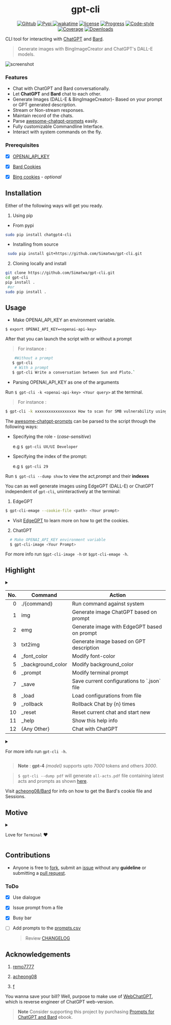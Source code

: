 <h1 align="center">gpt-cli</h1>
<p align="center">
<a href="https://github.com/Simatwa/gpt-cli"><img src="https://img.shields.io/static/v1?logo=Github&label=Github&message=Passing&color=lime" alt="Gihtub"/></a>
<a href="https://pypi.org/project/chatgpt4-cli/"><img src="https://img.shields.io/static/v1?label=Pypi&message=v1.5.9&color=green&logo=pypi" alt="Pypi"/>
<a href="https://wakatime.com/badge/github/Simatwa/gpt-cli"><img src="https://wakatime.com/badge/github/Simatwa/gpt-cli.svg" alt="wakatime"/></a>
<a href="#"><img src="https://img.shields.io/static/v1?label=License&message=MIT&color=green&logo=MIT" alt="license"/></a>
<a href="#"><img src="https://img.shields.io/static/v1?label=Development&message=Beta&color=Orange&logo=progress" alt="Progress"/></a>
<a href="#"><img src="https://img.shields.io/static/v1?label=Code Style&message=Black&color=black&logo=Black" alt="Code-style"/></a>
<a href="#"><img src="https://img.shields.io/static/v1?label=Coverage&message=80%&color=green" alt="Coverage"/></a>
<a href="https://pepy.tech/project/chatgpt4-cli"><img src="https://static.pepy.tech/badge/chatgpt4-cli" alt="Downloads"/></a>
</p>

CLI tool for interacting with [ChatGPT](https://openai.com) and [Bard](https://bard.google.com).
> Generate images with BingImageCreator and ChatGPT's DALL-E models.

![screenshot](https://github.com/Simatwa/gpt-cli/raw/main/assets/Screenshot1.png)

### Features

- Chat with ChatGPT and Bard conversationally.
- Let **ChatGPT** and **Bard** chat to each other.
- Generate Images (DALL-E & BingImageCreator)- Based on your prompt or GPT generated description.
- Stream or Non-stream responses.
- Maintain record of the chats.
- Parse [awesome-chatgpt-prompts](https://github.com/f/awesome-chatgpt-prompts) easily.
- Fully customizable Commandline Interface.
- Interact with system commands on the fly.

### Prerequisites

- [x] [OPENAI_API_KEY](https://platform.openai.com/account/api-keys)

- [x] [Bard Cookies](https://bard.google.com)

- [x] [Bing cookies](https://bing.com) - *optional*

## Installation

Either of the following ways will get you ready.

1. Using pip

- From pypi

```sh
sudo pip install chatgpt4-cli
```

- Installing from source

```sh
 sudo pip install git+https://github.com/Simatwa/gpt-cli.git
 ```

2. Cloning locally and install

```sh
git clone https://github.com/Simatwa/gpt-cli.git
cd gpt-cli
pip install .
 #or
sudo pip install .
```

## Usage 

- Make OPENAI_API_KEY an environment variable.

`$ export OPENAI_API_KEY=<openai-api-key>`

After that you can launch the script with or without a prompt

> For instance :
```sh 
    #Without a prompt
   $ gpt-cli 
    # With a prompt 
   $ gpt-cli Write a conversation between Sun and Pluto.`
```

- Parsing OPENAI_API_KEY as one of the arguments

Run `$ gpt-cli -k <openai-api-key> <Your query>` at the terminal.

> For instance :

```sh
$ gpt-cli -k xxxxxxxxxxxxxxxxxx How to scan for SMB vulnerability using NMAP?
```

The [awesome-chatgpt-prompts](https://github.com/f/awesome-chatgpt-prompts) can be parsed to the script through the following ways:

- Specifying the role - (*case-sensitive*)

    e.g `$ gpt-cli UX/UI Developer`

- Specifying the index of the prompt:

    e.g `$ gpt-cli 29`

Run `$ gpt-cli --dump show` to view the act,prompt and their **indexes**

You can as well generate images using EdgeGPT (DALL-E) or ChatGPT independent of `gpt-cli`, uninteractively at the terminal:

1. EdgeGPT 

```sh
$ gpt-cli-emage --cookie-file <path> <Your prompt>
```  
- Visit [EdgeGPT](https://github.com/acheong08/EdgeGPT#requirements) to learn more on how to get the cookies.

2. ChatGPT 

```sh
  # Make OPENAI_API_KEY environment variable
  $ gpt-cli-image <Your Prompt>
```

For more info run `$gpt-cli-image -h` or `$gpt-cli-emage -h`.

## Highlight
<details>
<summary>
<table>
<thead>
<tr><th style="text-align: right;">  No.</th><th>Command          </th><th>Action                                     </th></tr>
</thead>
<tbody>
<tr><td style="text-align: right;">    0</td><td>./{command}      </td><td>Run command against system                 </td></tr>
<tr><td style="text-align: right;">    1</td><td>img              </td><td>Generate image ChatGPT based on prompt     </td></tr>
<tr><td style="text-align: right;">    2</td><td>emg              </td><td>Generate image with EdgeGPT based on prompt</td></tr>
<tr><td style="text-align: right;">    3</td><td>txt2img          </td><td>Generate image based on GPT description    </td></tr>
<tr><td style="text-align: right;">    4</td><td>_font_color      </td><td>Modify font-color                          </td></tr>
<tr><td style="text-align: right;">    5</td><td>_background_color</td><td>Modify background_color                    </td></tr>
<tr><td style="text-align: right;">    6</td><td>_prompt          </td><td>Modify terminal prompt                     </td></tr>
<tr><td style="text-align: right;">    7</td><td>_save            </td><td>Save current configurations to `.json` file</td></tr>
<tr><td style="text-align: right;">    8</td><td>_load            </td><td>Load configurations from file              </td></tr>
<tr><td style="text-align: right;">    9</td><td>_rollback        </td><td>Rollback Chat by {n} times                 </td></tr>
<tr><td style="text-align: right;">   10</td><td>_reset           </td><td>Reset current chat and start new           </td></tr>
<tr><td style="text-align: right;">   11</td><td>_help            </td><td>Show this help info                        </td></tr>
<tr><td style="text-align: right;">   12</td><td>{Any Other}      </td><td>Chat with ChatGPT                          </td></tr>
</tbody>
</table>
</summary>

1.img : Text-to-Image converter - ChatGPT
 - e.g ```img Toddler cartoon coding in Python```

2.emg : Text-to-Image converter - EdgeGPT
 - e.g ```emg Toddler cartoon coding in Python```

3.txt2img : Generate image based on GPT description
 - e.g ```txt2img Describe phenotype anatomy of ancient dinosaurs```

4._font_color : modifies font-color
 - e.g ```font_color input red```

5._background_color : modifies background_color
 - e.g ```background_color cyan```

6._prompt : Modify CMD prompt
 - e.g ```prompt ┌─[Smartwa@GPT-CLI]─(%H:%M:%S)```

7._load : Load configurations from the json file
 - e.g ```load DAN.json```

8._save : Save the current Chat Configurations
 - e.g ```save DAN.json```

9._rollback : Rollback the Chat by the {n} time(s)
 - e.g ```_rollback 2```

10._reset : Reset current chat and start new
 - e.g ```_reset Chat as if you are a 10 year old child```

11.bard : Specifies to use bard GPT
 - e.g ```bard Explain the composite concept in business```

12.gpt4 : Specifies to use ChatGPT in case `--bard` was made default
 - e.g ```gpt4 How do you make?```

13._help : Show this help info

* Use  `./` (fullstop and forward slash) to interact with **system commands**
 - e.g ```./ifconfig```

 * Use `_botchat` to let the 2 GPTs chat to each other

> **Note** You can further specify the GPT to be used by appending `--gpt4` or `--bard` in the prompt.

* Use *{{f.text-filename}}* to issue prompt contained in the 'text-filename'

</details>

<details>

<summary>

For more info run `gpt-cli -h`.

</summary>

```
╭─────────────────────────────── gpt-cli v1.5.3 ───────────────────────────────╮
│                                                                              │
│             Repo : https://github.com/Simatwa/gpt-cli                        │
│             By   : Smartwa Caleb                                             │
╰──────────────────────────────────────────────────────────────────────────────╯
usage: gpt-cli [-h] [-v] [-m gpt-3.5-turbo|gpt-4|gpt-4-32k] [-t [0.1-1]]
               [-mt [1-7000]] [-tp [0.1-1]] [-f [0.1-2]] [-p [0.1-2]] [-k KEY]
               [-kp path] [-ic [cyan|green|yellow|red]]
               [-oc [cyan|green|yellow|red]] [-bc [blue,magenta,black,reset]]
               [-pc [cyan|green|yellow|red]] [--prompt [SETTINGS ...]]
               [-tm value] [-pr PROXY] [-rc value] [-g 1,4] [-sp [text ...]]
               [-fp path] [-o path] [-pp prefix] [-rp prefix]
               [-dm keys|values|show|{fnm}] [-dl symbol] [-cf path] [-bk KEY]
               [-bkp PATH] [-bcf PATH] [-si TIME] [-spin 1|2]
               [--disable-stream] [--new-record] [--disable-recording]
               [--zero-show] [--bard] [--markdown] [--update] [--sudo]
               [message ...]

Interact with ChatGPT and Bard at the terminal.

positional arguments:
  message               Message to be send.

options:
  -h, --help            show this help message and exit
  -v, --version         show program's version number and exit
  -m gpt-3.5-turbo|gpt-4|gpt-4-32k, --model gpt-3.5-turbo|gpt-4|gpt-4-32k
                        ChatGPT model to be used
  -t [0.1-1], --temperature [0.1-1]
                        Charge of the generated text's randomness
  -mt [1-7000], --max-tokens [1-7000]
                        Maximum number of tokens to be generated upon
                        completion
  -tp [0.1-1], --top-p [0.1-1]
                        Sampling threshold during inference time
  -f [0.1-2], --frequency-penalty [0.1-2]
                        Chances of word being repeated
  -p [0.1-2], --presence-frequency [0.1-2]
                        Chances of topic being repeated
  -k KEY, --key KEY     OPENAI-API-KEY
  -kp path, --key-path path
                        Path to text-file containing GPT-api key
  -ic [cyan|green|yellow|red], --input-color [cyan|green|yellow|red]
                        Font color for inputs
  -oc [cyan|green|yellow|red], --output-color [cyan|green|yellow|red]
                        Font color for outputs
  -bc [blue,magenta,black,reset], --background-color [blue,magenta,black,reset]
                        Console's background-color
  -pc [cyan|green|yellow|red], --prompt-color [cyan|green|yellow|red]
                        Prompt's display color
  --prompt [SETTINGS ...]
                        Customizes the prompt display
  -tm value, --timeout value
                        Request timeout while making request - (Soon)
  -pr PROXY, --proxy PROXY
                        Pivot request through this proxy
  -rc value, --reply-count value
                        Number of responses to be received
  -g 1,4, --gpt 1,4     ChatGPT version to be used
  -sp [text ...], --system-prompt [text ...]
                        Text to train ChatGPT at the start
  -fp path, --file-path path
                        Path to .csv file containing role and prompt -
                        [act,prompt]
  -o path, --output path
                        Filepath for saving the chats - default
                        [/home/smartwa/git/gpt-cli/.chatgpt-history.txt]
  -pp prefix, --prompt-prefix prefix
                        Text to append before saving each prompt - default
                        [>>> timestamp]
  -rp prefix, --response-prefix prefix
                        Text to append before saving each response - default
                        [None]
  -dm keys|values|show|{fnm}, --dump keys|values|show|{fnm}
                        Stdout [keys,values]; Save all prompts in json format
                        to a file
  -dl symbol, --delimiter symbol
                        Delimeter for the .CSV file - [act,prompt]
  -cf path, --cookie-file path
                        Path to Bing's cookies - for Edge Image Generation
  -bk KEY, --bard-key KEY
                        Bard's session value
  -bkp PATH, --bard-key-path PATH
                        Path to Bard's key path
  -bcf PATH, --bard-cookie-file PATH
                        Path to Bard's cookie file
  -si TIME, --stream-interval TIME
                        Interval for printing responses in (s)
  -spin 1|2, --spinner 1|2
                        Busy bar indicator
  --disable-stream      Specifies not to stream responses from ChatGPT
  --new-record          Override previous chats under the filepath
  --disable-recording   Disable saving prompts and responses
  --zero-show           Specifies not to stdout prompt of the act parsed
  --bard                Make Bard the default GPT
  --markdown            Stdout responses in markdown-format - disables
                        streaming
  --update              Download latest prompts - [awesome-chatgpt-prompts]
  --sudo                Run commands against system with sudo privileges

```

</details>

> **Note** : **gpt-4** *(model)* supports upto *7000* tokens and others *3000*.

> `$ gpt-cli --dump pdf` will generate `all-acts.pdf` file containing latest acts and prompts as shown [here](https://chatgpt-prompts.tiiny.site). 

Visit [acheong08/Bard](https://github.com/acheong08/Bard) for info on how to get the Bard's cookie file and Sessions.

## Motive

<details>

<summary>

Love for `Terminal` ❤️

</summary>

As a `terminal guy` I used to find it uncomfortable to keep shifting from one window to next in order to access ChatGPT even after trying out the [gpt-login](https://github.com/Simatwa/gpt-login), the rest is [here.](https://github.com/Simatwa/gpt-cli)
</details>

## Contributions

- Anyone is free to [fork](https://github.com/Simatwa/gpt-cli/fork), submit an [issue](https://github.com/Simatwa/gpt-cli/issues) without any **guideline** or submitting a [pull request](https://github.com/Simatwa/gpt-cli/pulls).

### ToDo

- [x] Use dialogue
- [x] Issue prompt from a file
- [x] Busy bar
- [ ] Add prompts to the [prompts.csv](https://github.com/Simatwa/gpt-cli/edit/main/assets/prompts.csv)

  > Review [CHANGELOG](https://github.com/Simatwa/gpt-cli/blob/main/docs/CHANGELOG.md)

## Acknowledgements

1. [remo7777](https://github.com/remo7777/T-Header)

2. [acheong08](https://github.com/acheong08/ChatGPT)

3. [f](https://github.com/f/awesome-chatgpt-prompts)

You wanna save your bill? Well, purpose to make use of [WebChatGPT](https://github.com/Simatwa/WebChatGPT), which is reverse engineer of ChatGPT web-version.

> **Note** Consider supporting this project by purchasing [Prompts for ChatGPT and Bard](https://payhip.com/b/zxQM0) ebook.

